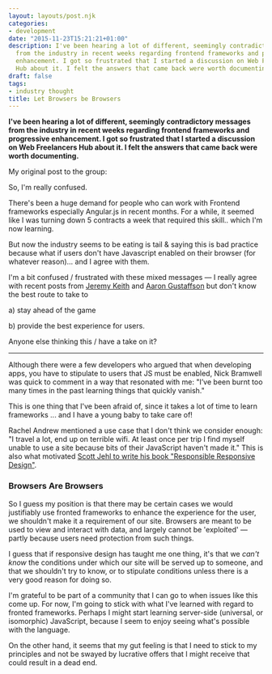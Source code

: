 ```yaml
---
layout: layouts/post.njk
categories:
- development
date: "2015-11-23T15:21:21+01:00"
description: I've been hearing a lot of different, seemingly contradictory messages
  from the industry in recent weeks regarding frontend frameworks and progressive
  enhancement. I got so frustrated that I started a discussion on Web Freelancers
  Hub about it. I felt the answers that came back were worth documenting.
draft: false
tags:
- industry thought
title: Let Browsers be Browsers
---
```


**I've been hearing a lot of different, seemingly contradictory messages from the industry in recent weeks regarding frontend frameworks and progressive enhancement. I got so frustrated that I started a discussion on Web Freelancers Hub about it. I felt the answers that came back were worth documenting.**

My original post to the group:

So, I'm really confused.

There's been a huge demand for people who can work with Frontend frameworks especially Angular.js in recent months. For a while, it seemed like I was turning down 5 contracts a week that required this skill.. which I'm now learning.

But now the industry seems to be eating is tail & saying this is bad practice because what if users don't have Javascript enabled on their browser (for whatever reason)... and I agree with them.

I'm a bit confused / frustrated with these mixed messages — I really agree with recent posts from [Jeremy Keith](https://adactio.com/journal/9963 "Where to Start? on Adactio.com") and [Aaron Gustaffson](https://alistapart.com/article/interaction-is-an-enhancement "Interaction is an Enhancement on A List Apart") but don't know the best route to take to

a) stay ahead of the game

b) provide the best experience for users.

Anyone else thinking this / have a take on it?

---

Although there were a few developers who argued that when developing apps, you have to stipulate to users that JS must be enabled, Nick Bramwell was quick to comment in a way that resonated with me: "I’ve been burnt too many times in the past learning things that quickly vanish."

This is one thing that I've been afraid of, since it takes a lot of time to learn frameworks ... and I have a young baby to take care of!

Rachel Andrew mentioned a use case that I don't think we consider enough: "I travel a lot, end up on terrible wifi. At least once per trip I find myself unable to use a site because bits of their JavaScript haven't made it." This is also what motivated [Scott Jehl to write his book "Responsible Responsive Design"](https://abookapart.com/products/responsible-responsive-design "Responsible Responsive Design on A Book Apart").

### Browsers Are Browsers

So I guess my position is that there may be certain cases we would justifiably use fronted frameworks to enhance the experience for the user, we shouldn't make it a requirement of our site. Browsers are meant to be used to view and interact with data, and largely cannot be 'exploited' — partly because users need protection from such things.

I guess that if responsive design has taught me one thing, it's that we _can't know_ the conditions under which our site will be served up to someone, and that we shouldn't try to know, or to stipulate conditions unless there is a very good reason for doing so.

I'm grateful to be part of a community that I can go to when issues like this come up. For now, I'm going to stick with what I've learned with regard to fronted frameworks. Perhaps I might start learning server-side (universal, or isomorphic) JavaScript, because I seem to enjoy seeing what's possible with the language.

On the other hand, it seems that my gut feeling is that I need to stick to my principles and not be swayed by lucrative offers that I might receive that could result in a dead end.
